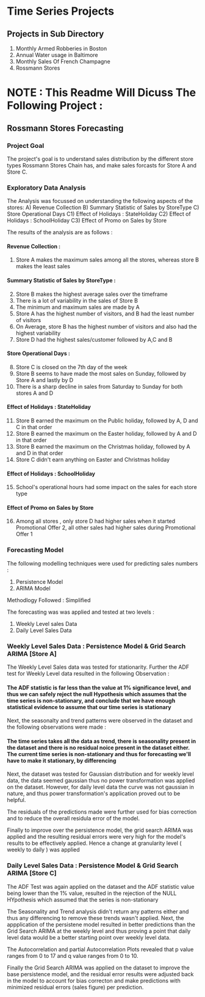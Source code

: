 # Time Series Projects

## Projects in Sub Directory
1)  Monthly Armed Robberies in Boston
2) Annual Water usage in Baltimore
3) Monthly Sales Of French Champagne
4) Rossmann Stores

# NOTE : This Readme Will Dicuss The Following Project :

## Rossmann Stores Forecasting


### Project Goal 

The project's goal is to understand sales distribution by the different store types Rossmann Stores Chain has, and make sales forcasts for Store A and Store C.

### Exploratory Data Analysis

The Analysis was focussed on understanding the following aspects of the stores:
A) Revenue Collection 
B) Summary Statistic of Sales by StoreType
C) Store Operational Days
  C1) Effect of Holidays : StateHoliday 
  C2) Effect of Holidays : SchoolHoliday
  C3) Effect of Promo on Sales by Store

The results of the analysis are as follows : 

#### Revenue Collection  : 

1) Store A makes the maximum sales among all the stores, whereas store B makes the least sales

#### Summary Statistic of Sales by StoreType :

2) Store B makes the highest average sales over the timeframe
3) There is a lot of variability in the sales of Store B
4) The minimum and maximum sales are made by A
5) Store A has the highest number of visitors, and B had the least number of visitors
6) On Average, store B has the highest number of visitors and also had the highest variability
7) Store D had the highest sales/customer followed by A,C and B

#### Store Operational Days : 

8) Store C is closed on the 7th day of the week
9) Store B seems to have made the most sales on Sunday, followed by Store A and lastly by D
10) There is a sharp decline in sales from Saturday to Sunday for both stores A and D

#### Effect of Holidays : StateHoliday

11) Store B earned the maximum on the Public holiday, followed by A, D and C in that order
12) Store B earned the maximum on the Easter holiday, followed by A and D in that order
13) Store B earned the maximum on the Christmas holiday, followed by A and D in that order
14) Store C didn't earn anything on Easter and Christmas holiday

#### Effect of Holidays : SchoolHoliday

15) School's operational hours had some impact on the sales for each store type

#### Effect of Promo on Sales by Store

16) Among all stores , only store D had higher sales when it started Promotional Offer 2, all other sales had higher sales during Promotional Offer 1

### Forecasting Model

The following modelling techniques were used for predicting sales numbers : 
1) Persistence Model
2) ARIMA Model

Methodlogy Followed : Simplified 

The forecasting was was applied and tested at two levels : 
1) Weekly Level sales Data
2) Daily Level Sales Data

### Weekly Level Sales Data : Persistence Model & Grid Search ARIMA [Store A] 

The Weekly Level Sales data was tested for stationarity. Further the ADF test for Weekly Level data resulted in the following Observation :



#### The ADF statistic is far less than the value at 1% significance level, and thus we can safely reject the null Hypothesis which assumes that the time series is non-stationary, and conclude that we have enough statistical evidence to assume that our time series is stationary

Next, the seasonalty and trend patterns were observed in the dataset and the following observations were made : 

#### The time series takes all the data as trend, there is seasonality present in the dataset and there is no residual noice present in the dataset either. The current time series is non-stationary and thus for forecasting we'll have to make it stationary, by differencing


Next, the dataset was tested for Gaussian distribution and for weekly level data, the data seemed gaussian thus no power transformation was applied on the dataset. However, for daily level data the curve was not gaussian in nature, and thus power transformation's application proved out to be helpful.

The residuals of the predictions made were further used for bias correction and to reduce the overall residula error of the model. 

Finally to improve over the persistence model, the grid search ARIMA was applied and the resulting residual errors were very high for the model's results to be effectively applied. Hence a change at granularity level ( weekly to daily ) was applied

### Daily Level Sales Data : Persistence Model & Grid Search ARIMA [Store C] 

The ADF Test was again applied on the dataset and the ADF statistic value being lower than the 1% value, resulted in the rejection of the NULL HYpothesis which assumed that the series is non-stationary

The Seasonality and Trend analysis didn't return any patterns either and thus any differencing to remove these trends wasn't applied. Next, the appplication of the persistene model resulted in better predictions than the Grid Search ARIMA at the weekly level and thus proving a point that daily level data would be a better starting point over weekly level data.

The Autocorrelation and partial Autocorrelation Plots revealed that p value ranges from 0 to 17 and q value ranges from 0 to 10.

Finally the Grid Search ARIMA was applied on the dataset to improve the base persistence model, and the residual error results
were adjusted back in the model to account for bias correcton and make predictions with minimized residual errors (sales figure) per prediction.

